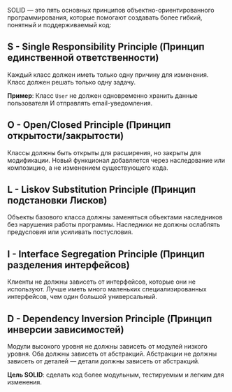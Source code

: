 SOLID — это пять основных принципов объектно-ориентированного программирования, которые помогают создавать более гибкий, понятный и поддерживаемый код:

## **S** - Single Responsibility Principle (Принцип единственной ответственности)
Каждый класс должен иметь только одну причину для изменения. Класс должен решать только одну задачу.

**Пример**: Класс `User` не должен одновременно хранить данные пользователя И отправлять email-уведомления.

## **O** - Open/Closed Principle (Принцип открытости/закрытости)
Классы должны быть открыты для расширения, но закрыты для модификации. Новый функционал добавляется через наследование или композицию, а не изменением существующего кода.

## **L** - Liskov Substitution Principle (Принцип подстановки Лисков)
Объекты базового класса должны заменяться объектами наследников без нарушения работы программы. Наследники не должны ослаблять предусловия или усиливать постусловия.

## **I** - Interface Segregation Principle (Принцип разделения интерфейсов)
Клиенты не должны зависеть от интерфейсов, которые они не используют. Лучше иметь много маленьких специализированных интерфейсов, чем один большой универсальный.

## **D** - Dependency Inversion Principle (Принцип инверсии зависимостей)
Модули высокого уровня не должны зависеть от модулей низкого уровня. Оба должны зависеть от абстракций. Абстракции не должны зависеть от деталей — детали должны зависеть от абстракций.

**Цель SOLID**: сделать код более модульным, тестируемым и легким для изменения.
